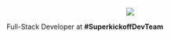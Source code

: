 <p align="center">
    <a href="https://superkickoff.app" target="_blank"><img src="https://bleutecmedia.com/wp-content/uploads/2019/11/logo.png"></a>
</p>

Full-Stack Developer at **#SuperkickoffDevTeam**
